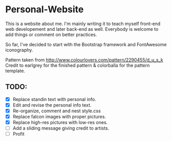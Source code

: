 # Personal-Website
This is a website about me. I'm mainly writing it to teach myself front-end web developement and later back-end as well. Everybody is welcome to add things or comment on better practices.
 
So far, I've decided to start with the Bootstrap framework and FontAwesome iconography.

Pattern taken from http://www.colourlovers.com/pattern/2290455/d_u_s_k
Credit to earlgrey for the finished pattern & colorballa for the pattern template. 

TODO:
-----

- [X] Replace standin text with personal info.
- [X] Edit and revise the personal info text.
- [X] Re-organize, comment and nest style.css
- [X] Replace falcon images with proper pictures.
- [X] Replace high-res pictures with low-res ones.
- [ ] Add a sliding message giving credit to artists.
- [ ] Profit

